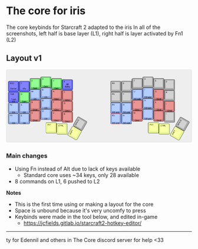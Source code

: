 # The core for iris
The core keybinds for Starcraft 2 adapted to the iris
In all of the screenshots, left half is base layer (L1), right half is layer activated by Fn1 (L2)

## Layout v1
![Keyboard layout editor screenshot](https://raw.githubusercontent.com/CallunaLessThan3/iris-core/main/iris-core-v1.png)
### Main changes
- Using Fn instead of Alt due to lack of keys available
  - Standard core uses ~34 keys, only 28 available
- 8 commands on L1, 6 pushed to L2


**Notes**
- This is the first time using or making a layout for the core
- Space is unbound because it's very uncomfy to press
- Keybinds were made in the tool below, and edited in-game
  - https://jcfields.gitlab.io/starcraft2-hotkey-editor/

---
ty for Edennil and others in The Core discord server for help <33
